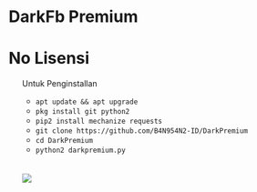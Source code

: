 # DarkFb Premium
# No Lisensi

<ul>
Untuk Penginstallan
<ul>
<li><code>apt update && apt upgrade</code></li>
<li><code>pkg install git python2</code></li>
<li><code>pip2 install mechanize requests</code></li>
<li><code>git clone https://github.com/B4N954N2-ID/DarkPremium</code></li>
<li><code>cd DarkPremium</code></li>
<li><code>python2 darkpremium.py</code></li>
</ul>
<br />
<br />
<img src="https://github.com/B4N954N2-ID/darkpremium/blob/master/Screenshot_20190928-121958.png" />
